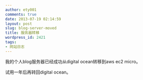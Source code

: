 ```yaml
---
author: ety001
comments: true
date: 2013-07-19 02:14:59
layout: post
slug: blog-server-moved
title: 服务器转移
wordpress_id: 2421
tags:
- 网站日志
---
```


我的个人blog服务器已经成功从digital ocean转移到aws ec2 micro。

试用一年后再转回digital ocean。

